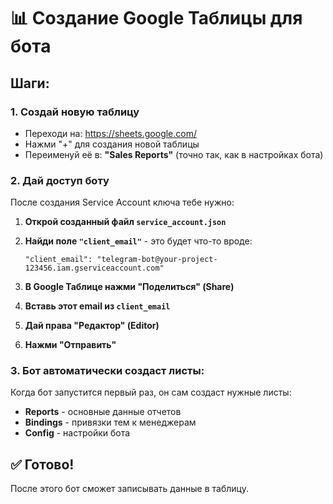 # 📊 Создание Google Таблицы для бота

## Шаги:

### 1. Создай новую таблицу
- Переходи на: https://sheets.google.com/
- Нажми "+" для создания новой таблицы
- Переименуй её в: **"Sales Reports"** (точно так, как в настройках бота)

### 2. Дай доступ боту
После создания Service Account ключа тебе нужно:

1. **Открой созданный файл `service_account.json`**
2. **Найди поле `"client_email"`** - это будет что-то вроде:
   ```
   "client_email": "telegram-bot@your-project-123456.iam.gserviceaccount.com"
   ```

3. **В Google Таблице нажми "Поделиться" (Share)**
4. **Вставь этот email из `client_email`**
5. **Дай права "Редактор" (Editor)**
6. **Нажми "Отправить"**

### 3. Бот автоматически создаст листы:
Когда бот запустится первый раз, он сам создаст нужные листы:
- **Reports** - основные данные отчетов
- **Bindings** - привязки тем к менеджерам  
- **Config** - настройки бота

## ✅ Готово!
После этого бот сможет записывать данные в таблицу.
